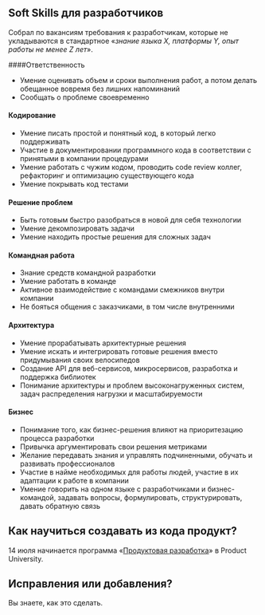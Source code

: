 ## Soft Skills для разработчиков

Собрал по вакансиям требования к разработчикам, которые не укладываются в стандартное «*знание языка X, платформы Y, опыт работы не менее Z лет*».

####Ответственность

- Умение оценивать объем и сроки выполнения работ, а потом делать обещанное вовремя без лишних напоминаний
- Сообщать о проблеме своевременно

#### Кодирование

- Умение писать простой и понятный код, в который легко поддерживать
- Участие в документировании программного кода в соответствии с принятыми в компании процедурами
- Умение работать с чужим кодом, проводить code review коллег, рефакторинг и оптимизацию существующего кода
- Умение покрывать код тестами

#### Решение проблем

- Быть готовым быстро разобраться в новой для себя технологии
- Умение декомпозировать задачи
- Умение находить простые решения для сложных задач

#### Командная работа

- Знание средств командной разработки
- Умение работать в команде
- Активное взаимодействие с командами смежников внутри компании
- Не бояться общения с заказчиками, в том числе внутренними

#### Архитектура

- Умение прорабатывать архитектурные решения
- Умение искать и интегрировать готовые решения вместо придумывания своих велосипедов
- Создание API для веб-сервисов, микросервисов, разработка и поддержка библиотек
- Понимание архитектуры и проблем высоконагруженных систем, задач распределения нагрузки и масштабируемости

#### Бизнес

- Понимание того, как бизнес-решения влияют на приоритезацию процесса разработки
- Привычка аргументировать свои решения метриками
- Желание передавать знания и управлять подчиненными, обучать и развивать профессионалов
- Участие в найме необходимых для работы людей, участие в их адаптации к работе в компании
- Умение говорить на одном языке с разработчиками и бизнес-командой, задавать вопросы, формулировать, структурировать, давать обратную связь

## Как научиться создавать из кода продукт?

14 июля начинается программа «[Продуктовая разработка](https://productuniversity.github.io/)» в Product University.

## Исправления или добавления?

Вы знаете, как это сделать.

